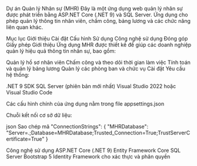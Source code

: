 Dự án Quản lý Nhân sự (MHR)
Đây là một ứng dụng web quản lý nhân sự được phát triển bằng ASP.NET Core (.NET 9) và SQL Server. Ứng dụng cho phép quản lý thông tin nhân viên, chấm công, bảng lương và các chức năng liên quan khác.

Mục lục
Giới thiệu
Cài đặt
Cấu hình
Sử dụng
Công nghệ sử dụng
Đóng góp
Giấy phép
Giới thiệu
Ứng dụng MHR được thiết kế để giúp các doanh nghiệp quản lý hiệu quả thông tin nhân sự, bao gồm:

Quản lý hồ sơ nhân viên
Chấm công và theo dõi thời gian làm việc
Tính toán và quản lý bảng lương
Quản lý các phòng ban và chức vụ
Cài đặt
Yêu cầu hệ thống:

.NET 9 SDK
SQL Server (phiên bản mới nhất)
Visual Studio 2022 hoặc Visual Studio Code

Các cấu hình chính của ứng dụng nằm trong file appsettings.json

Chuỗi kết nối cơ sở dữ liệu:

json
Sao chép mã
"ConnectionStrings": {
  "MHRDatabase": "Server=.;Database=MHRDatabase;Trusted_Connection=True;TrustServerCertificate=True"
}

Công nghệ sử dụng
ASP.NET Core (.NET 9)
Entity Framework Core
SQL Server
Bootstrap 5
Identity Framework cho xác thực và phân quyền
